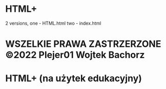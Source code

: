 # HTML+
2 versions, one - HTML.html two - index.html
# WSZELKIE PRAWA ZASTRZERZONE ©2022 Plejer01 Wojtek Bachorz 
# HTML+ (na użytek edukacyjny)
